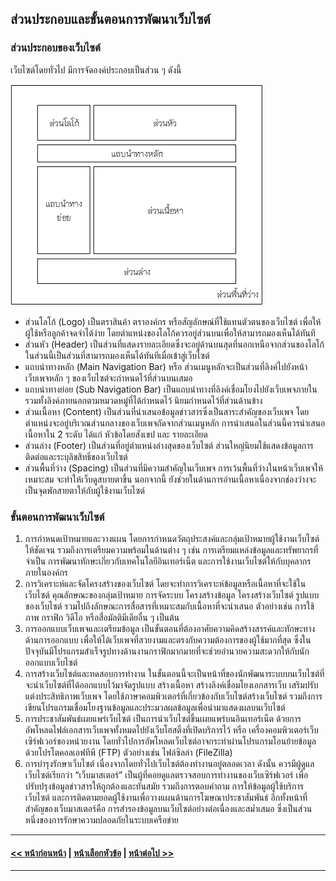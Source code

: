 ## ส่วนประกอบและขั้นตอนการพัฒนาเว็บไซต์
### ส่วนประกอบของเว็บไซต์
เว็บไซต์โดยทั่วไป มีการจัดองค์ประกอบเป็นส่วน ๆ ดังนี้

<img src=img/ch01_07.png>

* ส่วนโลโก้ (Logo) เป็นตราสินค้า ตราองค์กร หรือสัญลักษณ์ที่ใช้แทนตัวตนของเว็บไซต์ เพื่อให้ผู้ใช้หรือลูกค้าจดจำได้ง่าย โดยตำแหน่งของโลโก้ควรอยู่ส่วนบนเพื่อให้สามารถมองเห็นได้ทันที
* ส่วนหัว (Header) เป็นส่วนที่แสดงรายละเอียดซึ่งจะอยู่ด้านบนสุดที่นอกเหนือจากส่วนของโลโก้ ในส่วนนี้เป็นส่วนที่สามารถมองเห็นได้ทันทีเมื่อเข้าสู่เว็บไซต์ 
* แถบนำทางหลัก (Main Navigation Bar) หรือ ส่วนเมนูหลักจะเป็นส่วนที่ลิงค์ไปยังหน้าเว็บเพจหลัก ๆ ของเว็บไซต์จะกำหนดไว้ที่ส่วนบนเสมอ 
* แถบนำทางย่อย (Sub Navigation Bar) เป็นแถบนำทางที่ลิงค์เชื่อมโยงไปยังเว็บเพจภายใน รวมทั้งลิงค์ภายนอกตามหมวดหมู่ที่ได้กำหนดไว้ นิยมกำหนดไว้ที่ส่วนด้านข้าง 
* ส่วนเนื้อหา (Content) เป็นส่วนที่นำเสนอข้อมูลข่าวสารซึ่งเป็นสาระสำคัญของเว็บเพจ โดยตำแหน่งจะอยู่บริเวณส่วนกลางของเว็บเพจถัดจากส่วนเมนูหลัก การนำเสนอในส่วนนี้ควรนำเสนอเนื้อหาใน 2 ระดับ ได้แก่ หัวข้อโดยสังเขป และ รายละเอียด
* ส่วนล่าง (Footer) เป็นส่วนที่อยู่ตำแหน่งล่างสุดของเว็บไซต์ ส่วนใหญ่นิยมใช้แสดงข้อมูลการติดต่อและระบุลิขสิทธิ์ของเว็บไซต์ 
* ส่วนพื้นที่ว่าง (Spacing) เป็นส่วนที่มีความสำคัญในเว็บเพจ การเว้นพื้นที่ว่างในหน้าเว็บเพจให้เหมาะสม จะทำให้เว็บดูสบายตาขึ้น นอกจากนี้ ยังช่วยในด้านการอ่านเนื้อหาเนื่องจากช่องว่างจะเป็นจุดพักสายตาให้กับผู้ใช้งานเว็บไซต์

### ขั้นตอนการพัฒนาเว็บไซต์
1. การกำหนดเป้าหมายและวางแผน โดยการกำหนดวัตถุประสงค์และกลุ่มเป้าหมายผู้ใช้งานเว็บไซต์ให้ชัดเจน รวมถึงการเตรียมความพร้อมในด้านต่าง ๆ เช่น การเตรียมแหล่งข้อมูลและทรัพยากรที่จำเป็น การพัฒนาทักษะเกี่ยวกับเทคโนโลยีอินเทอร์เน็ต และการใช้งานเว็บไซต์ให้กับบุคลากรภายในองค์กร
2. การวิเคราะห์และจัดโครงสร้างของเว็บไซต์ โดยจะทำการวิเคราะห์ข้อมูลหรือเนื้อหาที่จะใช้ในเว็บไซต์ คุณลักษณะของกลุ่มเป้าหมาย การจัดระบบ โครงสร้างข้อมูล โครงสร้างเว็บไซต์ รูปแบบของเว็บไซต์ รวมไปถึงลักษณะการสื่อสารที่เหมาะสมกับเนื้อหาที่จะนำเสนอ ตัวอย่างเช่น การใช้ ภาพ กราฟิก วิดีโอ หรือสื่อมัลติมีเดียอื่น ๆ เป็นต้น
3. การออกแบบเว็บเพจและเตรียมข้อมูล เป็นขั้นตอนที่ต้องอาศัยความคิดสร้างสรรค์และทักษะทางด้านการออกแบบ เพื่อให้ได้เว็บเพจที่สวยงามและตรงกับความต้องการของผู้ใช้มากที่สุด ซึ่งในปัจจุบันมีโปรแกรมสำเร็จรูปทางด้านงานกราฟิกมากมายที่จะช่วยอำนวยความสะดวกให้กับนักออกแบบเว็บไซต์ 
4. การสร้างเว็บไซต์และทดสอบการทำงาน ในขั้นตอนนี้จะเป็นหน้าที่ของนักพัฒนาระบบบนเว็บไซต์ที่จะนำเว็บไซต์ที่ได้ออกแบบไว้มาจัดรูปแบบ สร้างเนื้อหา สร้างลิงค์เชื่อมโยงเอกสารเว็บ เสริมปรับแต่งประสิทธิภาพเว็บเพจ โดยใช้ภาษาคอมพิวเตอร์ที่เกี่ยวข้องกับเว็บไซต์สร้างเว็บไซต์ รวมถึงการเขียนโปรแกรมเชื่อมโยงฐานข้อมูลและประมวลผลข้อมูลเพื่อนำมาแสดงผลบนเว็บไซต์
5. การประชาสัมพันธ์เผยแพร่เว็บไซต์ เป็นการนำเว็บไซต์ขึ้นเผยแพร่บนอินเทอร์เน็ต ด้วยการอัพโหลดไฟล์เอกสารเว็บเพจทั้งหมดไปยังเว็บโฮสติ้งที่เปิดบริการไว้ หรือ เครื่องคอมพิวเตอร์เว็บเซิร์ฟเวอร์ของหน่วยงาน โดยทั่วไปการอัพโหลดเว็บไซต์อาจกระทำผ่านโปรแกรมโอนย้ายข้อมูลด้วยโปรโตคอลเอฟทีพี (FTP) ตัวอย่างเช่น ไฟล์ซิลล่า (FileZilla)
6. การบำรุงรักษาเว็บไซต์ เนื่องจากโดยทั่วไปเว็บไซต์ต้องทำงานอยู่ตลอดเวลา ดังนั้น ควรมีผู้ดูแลเว็บไซต์เรียกว่า “เว็บมาสเตอร์” เป็นผู้ที่คอยดูแลตรวจสอบการทำงานของเว็บเซิร์ฟเวอร์ เพื่อปรับปรุงข้อมูลข่าวสารให้ถูกต้องและทันสมัย รวมถึงการตอบคำถาม การให้ข้อมูลผู้ใช้บริการเว็บไซต์ และการติดตามยอดผู้ใช้งานเพื่อวางแผนด้านการโฆษณาประชาสัมพันธ์ อีกทั้งหน้าที่สำคัญของเว็บมาสเตอร์คือ การสำรองข้อมูลบนเว็บไซต์อย่างต่อเนื่องและสม่ำเสมอ ซึ่งเป็นส่วนหนึ่งของการรักษาความปลอดภัยในระบบเครือข่าย

---
#### [<< หน้าก่อนหน้า](0104.md) | [หน้าเลือกหัวข้อ](../README.md) | [หน้าต่อไป >>](0106.md)
---
